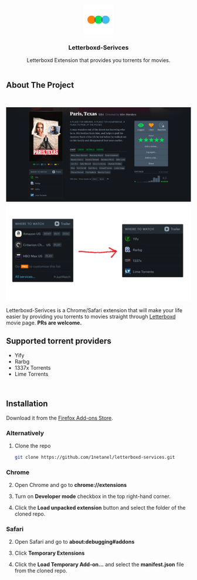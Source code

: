 <br />
<p align="center">
  <a href="https://github.com/1netanel/letterboxd-services.git">
    <img src="icon.svg" alt="Logo" width="80" height="80">
  </a>  
  
  <h3 align="center">Letterboxd-Serivces</h3>

  <p align="center">
    Letterboxd Extension that provides you torrents for movies.
    <br/>
    <br/>

## About The Project

<br />

![full page](screenshots/screenshot.png)
<br/>
![example](screenshots/screenshot2.png)

Letterboxd-Serivces is a Chrome/Safari extension that will make your life easier by providing you torrents to movies
straight through [Letterboxd](https://letterboxd.com/) movie page.
**PRs are welcome.**

## Supported torrent providers

- Yify
- Rarbg
- 1337x Torrents
- Lime Torrents

<br />

## Installation

<!-- Download it from the [Chrome Web Store]() or [Firefox Add-ons Store](https://addons.mozilla.org/he/firefox/addon/letterboxd-services/). -->

Download it from the [Firefox Add-ons Store](https://addons.mozilla.org/he/firefox/addon/letterboxd-services/).

### Alternatively

1. Clone the repo
   ```sh
   git clone https://github.com/1netanel/letterboxd-services.git
   ```

### Chrome

2. Open Chrome and go to **chrome://extensions**

3. Turn on **Developer mode** checkbox in the top right-hand corner.

4. Click the **Load unpacked extension** button and select the folder of the cloned repo.

### Safari

2. Open Safari and go to **about:debugging#addons**

3. Click **Temporary Extensions**

4. Click the **Load Temporary Add-on…** and select the **manifest.json** file from the cloned repo.
